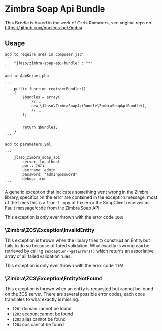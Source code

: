 # Zimbra Soap Api Bundle

This Bundle is based in the work of Chris Ramakers, see original repo on https://github.com/nucleus-be/Zimbra

## Usage

    add to require area in composer.json
    ```
        "jlaso/zimbra-soap-api-bundle" : "*"
    ``

    add in AppKernel.php

    ```
        public function registerBundles()
        {
            $bundles = array(
                //...
                new \Jlaso\ZimbraSoapApiBundle\ZimbraSoapApiBundle(),
                //...
            );


            return $bundles;
        }
    ```

    add to parameters.yml

    ```
        jlaso_zimbra_soap_api:
            server: localhost
            port: 7071
            username: admin
            password: "adminpassword"
            debug: true
    ```





A generic exception that indicates something went wrong in the Zimbra library, specifics on the error are contained in the exception message, most of the times this is a 1-on-1 copy of the error the SoapClient received as Fault message/code from the Zimbra Soap API.

This exception is only ever thrown with the error code `1000`

### \Zimbra\ZCS\Exception\InvalidEntity

This exception is thrown when the library tries to construct an Entity but fails to do so because of failed validation. What exactly is wrong can be retrieved by calling `$exception->getErrors()` which returns an associative array of all failed validation rules. 

This exception is only ever thrown with the error code `1100`

### \Zimbra\ZCS\Exception\EntityNotFound

This exception is thrown when an entity is requested but cannot be found on the ZCS server. There are several possible error codes, each code translates to what exactly is missing.

* `1201` domain cannot be found
* `1202` account cannot be found
* `1203` alias cannot be found
* `1204` cos cannot be found
